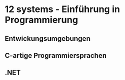 # 12 systems - Einführung in Programmierung

## Entwickungsumgebungen


## C-artige Programmiersprachen


## .NET

